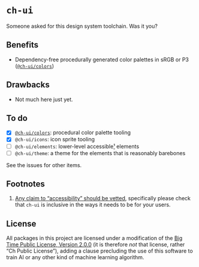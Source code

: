 # `ch-ui`

Someone asked for this design system toolchain. Was it you?

## Benefits

- Dependency-free procedurally generated color palettes in sRGB or P3 ([`@ch-ui/colors`](https://www.npmjs.com/package/@ch-ui/colors))

## Drawbacks

- Not much here just yet.

## To do

- [x] [`@ch-ui/colors`](https://www.npmjs.com/package/@ch-ui/colors): procedural color palette tooling
- [x] `@ch-ui/icons`: icon sprite tooling
- [ ] `@ch-ui/elements`: lower-level accessible[¹](#footnotes) elements
- [ ] `@ch-ui/theme`: a theme for the elements that is reasonably barebones

See the issues for other items.

## Footnotes

1. [Any claim to “accessibility” should be vetted](https://hidde.blog/accessible-front-end-components-claims-vs-reality/), specifically please check that `ch-ui` is inclusive in the ways it needs to be for your users.

## License

All packages in this project are licensed under a modification of the [Big Time Public License, Version 2.0.0](https://bigtimelicense.com/versions/2.0.0) (it is therefore *not* that license, rather “Ch Public License”), adding a clause precluding the use of this software to train AI or any other kind of machine learning algorithm.
